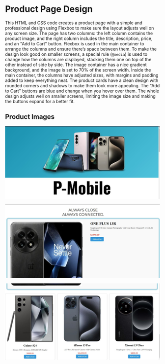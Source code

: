 # Product Page Design

This HTML and CSS code creates a product page with a simple and professional design using Flexbox to make sure the layout adjusts well on any screen size. The page has two columns: the left column contains the product image, and the right column includes the title, description, price, and an "Add to Cart" button. Flexbox is used in the main container to arrange the columns and ensure there’s space between them. To make the design look good on smaller screens, a special rule (`@media`) is used to change how the columns are displayed, stacking them one on top of the other instead of side by side. The image container has a nice gradient background, and the image is set to 70% of the screen width. Inside the main container, the columns have adjusted sizes, with margins and padding added to keep everything neat. The product cards have a clean design with rounded corners and shadows to make them look more appealing. The "Add to Cart" buttons are blue and change when you hover over them. The whole design adjusts well on smaller screens, limiting the image size and making the buttons expand for a better fit.

## Product Images


![Image 1](img/Screen1.JPG) 

![Image 2](img/Screen2.JPG)  

![Image 3](img/Screen3.JPG)
